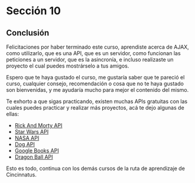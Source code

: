 # Sección 10
## Conclusión

Felicitaciones por haber terminado este curso, aprendiste acerca de AJAX, como utilizarlo, que es una API, que es un servidor, como funcionan las peticiones a un servidor, que es la asincronía, e incluso realizaste un proyecto el cual puedes mostrárselo a tus amigos.

Espero que te haya gustado el curso, me gustaría saber que te pareció el curso, cualquier consejo, recomendación o cosa que no te haya gustado son bienvenidas, y me ayudaría mucho para mejor el contenido del mismo.

Te exhorto a que sigas practicando, existen muchas APIs gratuitas con las cuales puedes practicar y realizar más proyectos, acá te dejo algunas de ellas:

- [Rick And Morty API](https://rickandmortyapi.com/)
- [Star Wars API](https://swapi.dev/)
- [NASA API](https://api.nasa.gov/)
- [Dog API](https://dog.ceo/dog-api/)
- [Google Books API](https://developers.google.com/books)
- [Dragon Ball API](https://dragon-ball-api.herokuapp.com/documentation)

Esto es todo, continua con los demás cursos de la ruta de aprendizaje de Cincinnatus.